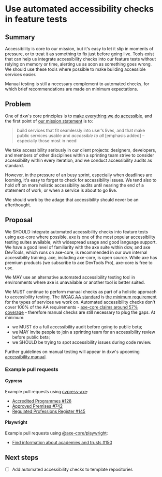 # Use automated accessibility checks in feature tests

## Summary

Accessibility is core to our mission, but it's easy to let it slip in moments of
pressure, or to treat it as something to fix just before going live. Tools exist
that can help us integrate accessibility checks into our feature tests without
relying on memory or time, alerting us as soon as something goes wrong. We
should use these tools where possible to make building accessible services
easier.

Manual testing is still a necessary complement to automated checks, for which
brief recommendations are made on minimum expectations.

## Problem

One of dxw's core principles is to [make everything we do
accessible][dxw-accessibility-principle], and the first point of [our mission
statement][dxw-mission-statement] is to:

> build services that fit seamlessly into user’s lives, and that make public
> services usable and _accessible to all_ [emphasis added] – especially those
> most in need

We take accessibility seriously in our client projects: designers, developers,
and members of other disciplines within a sprinting team strive to consider
accessibility within every iteration, and we conduct accessibility audits as
standard.

However, in the pressure of an busy sprint, especially when deadlines are
looming, it's easy to forget to check for accessibility issues. We tend also to
hold off on more holistic accessibility audits until nearing the end of a
statement of work, or when a service is about to go live.

We should work by the adage that accessibility should never be an afterthought.

## Proposal

We SHOULD integrate automated accessibility checks into feature tests using
axe-core where possible. axe is one of the most popular accessibility testing
suites available, with widespread usage and good language support. We have a
good level of familiarity with the axe suite within dxw, and axe DevTools, which
runs on axe-core, is recommended in our own internal accessibility training.
axe, including axe-core, is open source. While axe has premium products (we
subscribe to axe DevTools Pro), axe-core is free to use.

We MAY use an alternative automated accessibility testing tool in environments
where axe is unavailable or another tool is better suited.

We MUST continue to perform manual checks as part of a holistic approach to
accessibility testing. The [WCAG AA
standard][gov-uk-accessibility-requirements-wcag] is [the minimum
requirement][gov-uk-accessibility-requirements-services] for the types of
services we work on. Automated accessibility checks don't cover 100% of the AA
requirements - [axe-core claims around 57% coverage][axe-coverage-report] -
therefore manual checks are still necessary to plug the gaps. At minimum:

- we MUST do a full accessibility audit before going to public beta;
- we MAY invite people to join a sprinting team for an accessibility review
  before public beta;
- we SHOULD be trying to spot accessibility issues during code review.

Further guidelines on manual testing will appear in dxw's upcoming
[accessibility manual][dxw-accessibility-manual].

### Example pull requests

#### Cypress

Example pull requests using [cypress-axe][axe-cypress]:

- [Accredited Programmes #128][moj-accredited-programmes-128]
- [Approved Premises #742][moj-approved-premises-742]
- [Regulated Professions Register #145][moj-regulated-professions-register-145]

#### Playwright

Example pull requests using [@axe-core/playwright][axe-playwright]:

- [Find information about academies and trusts
  #150][dfe-find-information-about-academies-and-trusts-150]

## Next steps

- [ ] Add automated accessibility checks to template repositories

<!-- prettier-ignore-start -->
[axe-coverage-report]: https://www.deque.com/automated-accessibility-testing-coverage
[axe-cypress]: https://github.com/component-driven/cypress-axe
[axe-playwright]: https://github.com/dequelabs/axe-core-npm/tree/develop/packages/playwright
[dfe-find-information-about-academies-and-trusts-150]: https://github.com/DFE-Digital/find-information-about-academies-and-trusts/pull/150
[dxw-accessibility-manual]: https://accessibility.dxw.com
[dxw-accessibility-principle]: https://playbook.dxw.com/about-us/our-mission-values-and-principles/#make-everything-we-do-accessible
[dxw-mission-statement]: https://playbook.dxw.com/about-us/our-mission-values-and-principles/#our-mission
[gov-uk-accessibility-requirements-wcag]: https://www.gov.uk/service-manual/helping-people-to-use-your-service/understanding-wcag#meeting-government-accessibility-requirements
[gov-uk-accessibility-requirements-services]: https://www.gov.uk/service-manual/helping-people-to-use-your-service/making-your-service-accessible-an-introduction#meeting-government-accessibility-requirements
[moj-accredited-programmes-128]: https://github.com/ministryofjustice/hmpps-accredited-programmes-ui/pull/128
[moj-approved-premises-742]: https://github.com/ministryofjustice/hmpps-approved-premises-ui/pull/742
[moj-regulated-professions-register-145]: https://github.com/UKGovernmentBEIS/regulated-professions-register/pull/145
<!-- prettier-ignore-end -->
